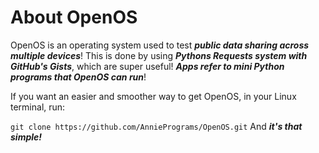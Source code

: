 # About OpenOS

OpenOS is an operating system used to test _**public data sharing across multiple devices**_! This is done by using _**Pythons Requests system with GitHub's Gists**_, which are super useful! _**Apps refer to mini Python programs that OpenOS can run**_!

If you want an easier and smoother way to get OpenOS, in your Linux terminal, run:

````git clone https​://github.com/AnniePrograms/OpenOS.git````
And _**it's that simple!**_
